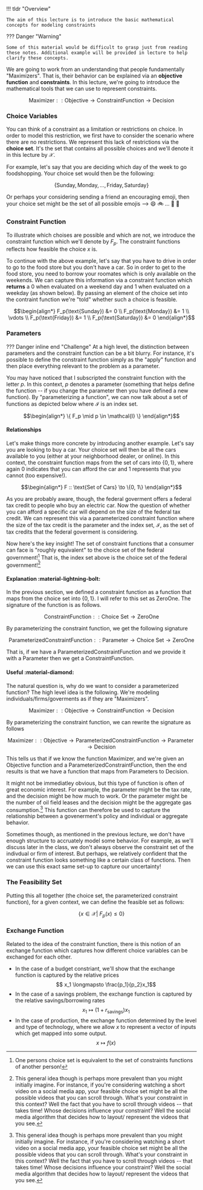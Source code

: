 !!! tldr "Overview"

    The aim of this lecture is to introduce the basic mathematical concepts for modeling constraints

??? Danger "Warning"

    Some of this material would be difficult to grasp just from reading these notes. Additional example will be provided in lecture to help clarify these concepts.

We are going to work from an understanding that people fundamentally "Maximizers". That is, their behavior can be explained via an **objective function** and **constraints**. In this lecture, we're going to introduce the mathematical tools that we can use to represent constraints. 

$$ \textrm{Maximizer} :: \text{Objective} \to \text{ConstraintFunction} \to \text{Decision} $$

### **Choice Variables** 

You can think of a constraint as a limitation or restrictions on choice. In order to model this restriction, we first have to consider the scenario where there are no restrictions. We represent this lack of restrictions via the **choice set**. It's the set that contains all possible choices and we'll denote it in this lecture by $\mathcal{X}$. 

For example, let's say that you are deciding which day of the week to go foodshopping. Your choice set would then be the following:

$$\{ \text{Sunday}, \text{Monday}, \dots  ,\text{Friday}, \text{Saturday}\}$$

Or perhaps your considering sending a friend an encouraging emoji, then your choice set might be the set 
of all possible emojis --> :smile: :bike: $\dots$ :goat: :basketball:

### **Constraint Function** 
To illustrate which choises are possible and which are not, we introduce the constraint function which we'll denote by $F_p$. The constraint functions reflects how feasible the choice $x$ is. 

To continue with the above example, let's say that you have to drive in order to go to the food store but you don't have a car. So in order to get to the food store, you need to borrow your roomates which is only available on the weekends. We can capture this information via a constraint function which **returns** a $0$ when evaluated on a weekend day and $1$ when evaluated on a weekday (as shown below). By passing an element of the choice set into the contraint function we're "told" whether such a choice is feasible.

$$\begin{align*}
F_p(\text{Sunday}) &= 0 \\
F_p(\text{Monday}) &= 1 \\ 
\vdots \\ 
F_p(\text{Friday}) &= 1 \\
F_p(\text{Saturday}) &= 0  
\end{align*}$$

### **Parameters**

??? Danger inline end "Challenge"
    At a high level, the distinction between parameters and the constraint function can be a bit blurry. For instance, it's possible to define the constraint function simply as the "apply" function and then place everything relevant to the problem as a parameter.

You may have noticed that I subscripted the constraint function with the letter $p$. In this context, $p$ denotes a parameter (something that helps define the function -- if you change the parameter then you have defined a new function). By "parameterizing a function", we can now talk about a set of functions as depicted below where $\mathcal{I}$ is an index set.

$$\begin{align*}
\{ F_p \mid p \in \mathcal{I} \}
\end{align*}$$

#### Relationships
Let's make things more concrete by introducing another example. Let's say you are looking to buy a car. Your choice set will then be all the cars available to you (either at your neighborhood dealer, or online). In this context, the constraint function maps from the set of cars into $\{0, 1\}$, where again $0$ indicates that you can afford the car and $1$ represents that you cannot (too expensive!). 

$$\begin{align*}
F :: \text{Set of Cars} \to \{0, 1\}
\end{align*}$$

As you are probably aware, though, the federal goverment offers a federal tax credit to people who buy an electric car. Now the question of whether you can afford a specific car will depend on the size of the federal tax credit. We can represent this via a parameterized constraint function where the size of the tax credit is the parameter and the index set, $\mathcal{I}$, as the set of tax credits that the federal goverment is considering. 

Now here's the key insight! The set of constraint functions that a consumer can face is "roughly equivalent" to the choice set of the federal government![^1] That is, the index set above is the choice set of the federal government![^2]


#### Explanation :material-lightning-bolt:
In the previous section, we defined a constraint function as a function that maps from the choice set into $\{0,1\}$. I will refer to this set as ZeroOne. The signature of the function is as follows.

$$ \textrm{ConstraintFunction} :: \text{Choice Set} \to \text{ZeroOne} $$

By parameterizing the constraint function, we get the following signature

$$ \textrm{ParameterizedConstraintFunction} :: \text{Parameter} \to \text{Choice Set} \to \text{ZeroOne} $$

That is, if we have a ParameterizedConstraintFunction and we provide it with a Parameter then we get a ConstraintFunction.

#### Useful :material-diamond:  
The natural question is, why do we want to consider a parameterized function? The high level idea is the following. We're modeling individuals/firms/goverments as if they are "Maximizers". 

$$ \textrm{Maximizer} :: \text{Objective} \to \text{ConstraintFunction} \to \text{Decision} $$

By parameterizing the constraint function, we can rewrite the signature as follows

$$ \textrm{Maximizer} :: \text{Objective} \to \text{ParameterizedConstraintFunction} \to \text{Parameter} \to \text{Decision} $$

This tells us that if we know the function Maximizer, and we're given an Objective function and a ParameterizedConstraintFunction, then the end results is that we have a function that maps from Parameters to Decision. 

It might not be immediatley obvious, but this type of function is often of great economic interest. For example, the parameter might be the tax rate, and the decision might be how much to work. Or the parameter might be the number of oil field leases and the decision might be the aggregate gas consumption.[^2] This function can therefore be used to capture the relationship between a govenerment's policy and individual or aggregate behavior.

Sometimes though, as mentioned in the previous lecture, we don't have enough structure to accruately model some behavior. For example, as we'll discuss later in the class, we don't always observe the constraint set of the indivdual or firm of interest. But perhaps, we relatively confident that the constraint function looks something like a certain class of functions. Then we can use this exact same set-up to capture our uncertainty!



### **The Feasibility Set**

Putting this all together (the choice set, the parameterized constraint function), for a given context, we can define the feasible set as follows:

$$\{x \in \mathcal{X} | \ F_p(x) \leq 0 \}$$

### **Exchange Function**

Related to the idea of the constraint function, there is this notion of an exchange function which captures how different choice variables can be exchanged for each other. 

- In the case of a budget constriant, we'll show that the exchange function is captured by the relative prices 
$$ x_1 \longmapsto \frac{p_1}{p_2}x_1$$
- In the case of a savings problem, the exchange function is captured by the relative savings/borrowing rates 
$$ x_1 \longmapsto (1+r_{\text{savings}})x_1$$
- In the case of production, the exchange function determined by the level and type of technology, where we allow $x$ to represent a vector of inputs which get mapped into some output.
$$ x \longmapsto f(x) $$






<!-- ### **Consumption**
- Highlight is currying/partial evaluation 

### **Production**
- Highlight is IFT -->

[^1]: One persons choice set is equivalent to the set of constraints functions of another person!

[^2]: This general idea though is perhaps more prevalent than you might initially imagine. For instance, if you're considering watching a short video on a social media app, your feasible choice set might be all the possible videos that you can scroll through. What's your constraint in this context? Well the fact that you have to scroll through videos -- that takes time! Whose decisions influence your constraint? Well the social media algorithm that decides how to layout/ represent the videos that you see. 

[^3]: I recognize that this probably won't make sense yet. I really just want you to get used to seeing this structure and to trust me that it will simplify things in the long run. We'll make heavy use of this thoughout the semester and I'm confident that it will sink in over the comming weeks. Hang in there!
